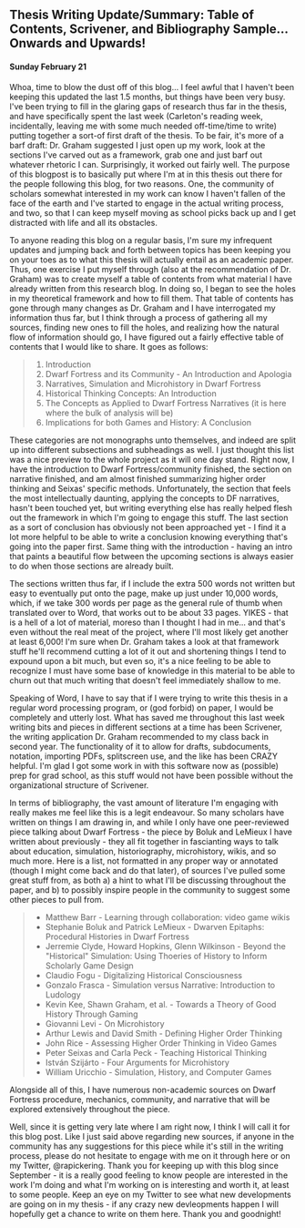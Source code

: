 ## Thesis Writing Update/Summary: Table of Contents, Scrivener, and Bibliography Sample... Onwards and Upwards!
#### Sunday February 21

Whoa, time to blow the dust off of this blog... I feel awful that I haven't been keeping this updated the last 1.5 months, but things have been very busy. I've been trying to fill in the glaring gaps of research thus far in the thesis, and have specifically spent the last week (Carleton's reading week, incidentally, leaving me with some much needed off-time/time to write) putting together a sort-of first draft of the thesis. To be fair, it's more of a barf draft: Dr. Graham suggested I just open up my work, look at the sections I've carved out as a framework, grab one and just barf out whatever rhetoric I can. Surprisingly, it worked out fairly well. The purpose of this blogpost is to basically put where I'm at in this thesis out there for the people following this blog, for two reasons. One, the community of scholars somewhat interested in my work can know I haven't fallen of the face of the earth and I've started to engage in the actual writing process, and two, so that I can keep myself moving as school picks back up and I get distracted with life and all its obstacles. 

To anyone reading this blog on a regular basis, I'm sure my infrequent updates and jumping back and forth between topics has been keeping you on your toes as to what this thesis will actually entail as an academic paper. Thus, one exercise I put myself through (also at the recommendation of Dr. Graham) was to create myself a table of contents from what material I have already written from this research blog. In doing so, I began to see the holes in my theoretical framework and how to fill them. That table of contents has gone through many changes as Dr. Graham and I have interrogated my information thus far, but I think through a process of gathering all my sources, finding new ones to fill the holes, and realizing how the natural flow of information should go, I have figured out a fairly effective table of contents that I would like to share. It goes as follows:

> 1. Introduction
> 2. Dwarf Fortress and its Community - An Introduction and Apologia
> 3. Narratives, Simulation and Microhistory in Dwarf Fortress
> 4. Historical Thinking Concepts: An Introduction
> 5. The Concepts as Applied to Dwarf Fortress Narratives (it is here where the bulk of analysis will be)
> 6. Implications for both Games and History: A Conclusion

These categories are not monographs unto themselves, and indeed are split up into different subsections and subheadings as well. I just thought this list was a nice preview to the whole project as it will one day stand. Right now, I have the introduction to Dwarf Fortress/community finished, the section on narrative finished, and am almost finished summarizing higher order thinking and Seixas' specific methods. Unfortunately, the section that feels the most intellectually daunting, applying the concepts to DF narratives, hasn't been touched yet, but writing everything else has really helped flesh out the framework in which I'm going to engage this stuff. The last section as a sort of conclusion has obviously not been approached yet - I find it a lot more helpful to be able to write a conclusion knowing everything that's going into the paper first. Same thing with the introduction - having an intro that paints a beautiful flow between the upcoming sections is always easier to do when those sections are already built. 

The sections written thus far, if I include the extra 500 words not written but easy to eventually put onto the page, make up just under 10,000 words, which, if we take 300 words per page as the general rule of thumb when translated over to Word, that works out to be about 33 pages. YIKES - that is a hell of a lot of material, moreso than I thought I had in me... and that's even without the real meat of the project, where I'll most likely get another at least 6,000! I'm sure when Dr. Graham takes a look at that framework stuff he'll recommend cutting a lot of it out and shortening things I tend to expound upon a bit much, but even so, it's a nice feeling to be able to recognize I must have some base of knowledge in this material to be able to churn out that much writing that doesn't feel immediately shallow to me. 

Speaking of Word, I have to say that if I were trying to write this thesis in a regular word processing program, or (god forbid) on paper, I would be completely and utterly lost. What has saved me throughout this last week writing bits and pieces in different sections at a time has been Scrivener, the writing application Dr. Graham recommended to my class back in second year. The functionality of it to allow for drafts, subdocuments, notation, importing PDFs, splitscreen use, and the like has been CRAZY helpful. I'm glad I got some work in with this software now as (possible) prep for grad school, as this stuff would not have been possible without the organizational structure of Scrivener. 

In terms of bibliography, the vast amount of literature I'm engaging with really makes me feel like this is a legit endeavour. So many scholars have written on things I am drawing in, and while I only have one peer-reviewed piece talking about Dwarf Fortress - the piece by Boluk and LeMieux I have written about previously - they all fit together in fascianting ways to talk about education, simulation, historiography, microhistory, wikis, and so much more. Here is a list, not formatted in any proper way or annotated (though I might come back and do that later), of sources I've pulled some great stuff from, as both a) a hint to what I'll be discussing throughout the paper, and b) to possibly inspire people in the community to suggest some other pieces to pull from.

> * Matthew Barr - Learning through collaboration: video game wikis
> * Stephanie Boluk and Patrick LeMieux - Dwarven Epitaphs: Procedural Histories in Dwarf Fortress
> * Jerremie Clyde, Howard Hopkins, Glenn Wilkinson - Beyond the "Historical" Simulation: Using Thoeries of History to Inform Scholarly Game Design
> * Claudio Fogu - Digitalizing Historical Consciousness
> * Gonzalo Frasca - Simulation versus Narrative: Introduction to Ludology
> * Kevin Kee, Shawn Graham, et al. - Towards a Theory of Good History Through Gaming
> * Giovanni Levi - On Microhistory
> * Arthur Lewis and David Smith - Defining Higher Order Thinking
> * John Rice - Assessing Higher Order Thinking in Video Games
> * Peter Seixas and Carla Peck - Teaching Historical Thinking
> * István Szijárto - Four Arguments for Microhistory
> * William Uricchio - Simulation, History, and Computer Games

Alongside all of this, I have numerous non-academic sources on Dwarf Fortress procedure, mechanics, community, and narrative that will be explored extensively throughout the piece.

Well, since it is getting very late where I am right now, I think I will call it for this blog post. Like I just said above regarding new sources, if anyone in the community has any suggestions for this piece while it's still in the writing process, please do not hesitate to engage with me on it through here or on my Twitter, @rapickering. Thank you for keeping up with this blog since September - it is a really good feeling to know people are interested in the work I'm doing and what I'm working on is interesting and worth it, at least to some people. Keep an eye on my Twitter to see what new developments are going on in my thesis - if any crazy new devleopments happen I will hopefully get a chance to write on them here. Thank you and goodnight!
